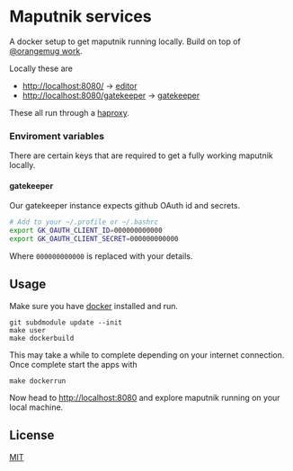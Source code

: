 # Maputnik services

A docker setup to get maputnik running locally.
Build on top of [@orangemug work](https://github.com/orangemug/maputnik-services).

Locally these are

 - <http://localhost:8080/> → [editor](github.com/maputnik/editor)
 - <http://localhost:8080/gatekeeper> → [gatekeeper](https://github.com/prose/gatekeeper)

These all run through a [haproxy](http://www.haproxy.org/).


### Enviroment variables
There are certain keys that are required to get a fully working maputnik locally.

#### gatekeeper 
Our gatekeeper instance expects github OAuth id and secrets.

```bash
# Add to your ~/.profile or ~/.bashrc
export GK_OAUTH_CLIENT_ID=000000000000
export GK_OAUTH_CLIENT_SECRET=000000000000
```

Where `000000000000` is replaced with your details.


## Usage
Make sure you have [docker](https://www.docker.com/) installed and run.

```
git subdmodule update --init
make user
make dockerbuild
```

This may take a while to complete depending on your internet connection. Once complete start the apps with

```
make dockerrun
```

Now head to <http://localhost:8080> and explore maputnik running on your local machine.

## License
[MIT](LICENSE)


